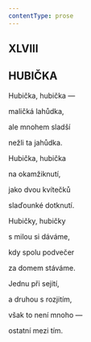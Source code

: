 ```yaml
---
contentType: prose
---
```


## XLVIII  

## HUBIČKA

Hubička, hubička —  

maličká lahůdka,

ale mnohem sladší

nežli ta jahůdka.

Hubička, hubička

na okamžiknutí,

jako dvou kvítečků

slaďounké dotknutí.

Hubičky, hubičky

s milou si dáváme,

kdy spolu podvečer

za domem stáváme.

Jednu při sejití,

a druhou s rozjitím,

však to není mnoho —

ostatní mezi tím.
